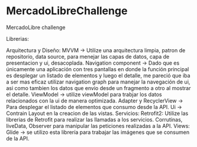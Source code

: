 # MercadoLibreChallenge
MercadoLibre challenge

Librerias:

Arquitectura y Diseño: 
MVVM -> Utilize una arquitectura limpia, patron de repositorio, data source, para menejar las capas de datos, capa de presentacion y ui, desacoplada. 
Navigation component -> Dado que es únicamente una aplicación con tres pantallas en donde la función principal es desplegar un listado de 
elementos y luego el detalle, me pareció que iba a ser mas eficaz utilizar navigation graph para manejar la navegación de ui, 
asi como tambien los datos que envio desde un fragmento a otro al mostrar el detalle. 
ViewModel -> utilize viewModel para trabjar los datos relacionados con la ui de manera optimizada.
Adapter y RecyclerView -> Para desplegar el listado de elementos que consumo desde la API.
Ui -> Contrain Layout en la creacion de las vistas.
Servicios: Retrofit2: Utilize las librerias de Retrofit para realizar las llamadas a los servicios. 
Corrutinas, liveData, Observer para manipular las peticiones realizadas a la API.
Views: Glide -> se utilizo esta librería para trabajar las imágenes que se consumen de la API.
